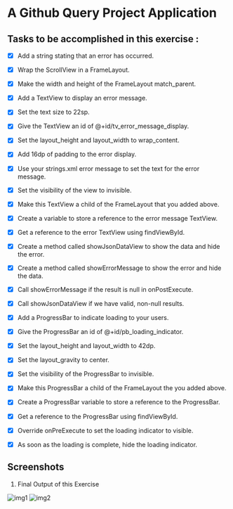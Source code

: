 # A Github Query Project Application

## Tasks to be accomplished in this exercise :
- [x] Add a string stating that an error has occurred.
- [x] Wrap the ScrollView in a FrameLayout.
- [x] Make the width and height of the FrameLayout match_parent.
- [x] Add a TextView to display an error message.
- [x] Set the text size to 22sp.
- [x] Give the TextView an id of @+id/tv_error_message_display.
- [x] Set the layout_height and layout_width to wrap_content.
- [x] Add 16dp of padding to the error display.
- [x] Use your strings.xml error message to set the text for the error message.
- [x] Set the visibility of the view to invisible.
- [x] Make this TextView a child of the FrameLayout that you added above.
- [x] Create a variable to store a reference to the error message TextView.
- [x] Get a reference to the error TextView using findViewById.
- [x] Create a method called showJsonDataView to show the data and hide the error.
- [x] Create a method called showErrorMessage to show the error and hide the data.
- [x] Call showErrorMessage if the result is null in onPostExecute.
- [x] Call showJsonDataView if we have valid, non-null results.
- [x] Add a ProgressBar to indicate loading to your users.
- [x] Give the ProgressBar an id of @+id/pb_loading_indicator.
- [x] Set the layout_height and layout_width to 42dp.
- [x] Set the layout_gravity to center.
- [x] Set the visibility of the ProgressBar to invisible.
- [x] Make this ProgressBar a child of the FrameLayout the you added above.
- [x] Create a ProgressBar variable to store a reference to the ProgressBar.
- [x] Get a reference to the ProgressBar using findViewById.
- [x] Override onPreExecute to set the loading indicator to visible.
- [x] As soon as the loading is complete, hide the loading indicator.



## Screenshots
1. Final Output of this Exercise

![img1](https://github.com/kuluruvineeth/CoreAndroidConcepts/blob/GithubRepoSearch/AddPolish/Screenshots/img.png)
![img2](https://github.com/kuluruvineeth/CoreAndroidConcepts/blob/GithubRepoSearch/AddPolish/Screenshots/img_1.png)
